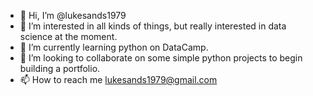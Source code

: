 - 👋 Hi, I’m @lukesands1979
- 👀 I’m interested in all kinds of things, but really interested in data science at the moment.
- 🌱 I’m currently learning python on DataCamp.
- 💞️ I’m looking to collaborate on some simple python projects to begin building a portfolio.
- 📫 How to reach me lukesands1979@gmail.com

<!---
lukesands1979/lukesands1979 is a ✨ special ✨ repository because its `README.md` (this file) appears on your GitHub profile.
You can click the Preview link to take a look at your changes.
--->
